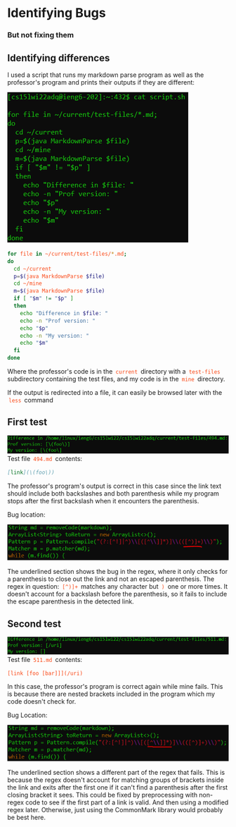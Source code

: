 <style>pre{white-space:pre-wrap;} h1 code{font-size: 0.9em; padding: 5px;} code{padding: 3px;color:rgb(250,70,20);}</style>

# Identifying Bugs 
### But not fixing them

## Identifying differences
I used a script that runs my markdown parse program as well as the professor's program and prints their outputs if they are different:

![Woohoo code wowie](img/lab10/script.png)

```bash
for file in ~/current/test-files/*.md;
do
  cd ~/current
  p=$(java MarkdownParse $file)
  cd ~/mine
  m=$(java MarkdownParse $file)
  if [ "$m" != "$p" ]
  then
    echo "Difference in $file: "
    echo -n "Prof version: "
    echo "$p"
    echo -n "My version: "
    echo "$m"
  fi
done
```
Where the professor's code is in the `current` directory with a `test-files` subdirectory containing the test files, and my code is in the `mine` directory.

If the output is redirected into a file, it can easily be browsed later with the `less` command

## First test
![First difference in tests](img/lab10/diff1.png)
Test file `494.md` contents:
```md
[link](\(foo\))
```
The professor's program's output is correct in this case since the link text should include both backslashes and both parenthesis while my program stops after the first backslash when it encounters the parenthesis.

Bug location:

![Regular expression](img/lab10/regex1.png)

The underlined section shows the bug in the regex, where it only checks for a parenthesis to close out the link and not an escaped parenthesis. The regex in question: `[^)]+` matches any character but `)` one or more times. It doesn't account for a backslash before the parenthesis, so it fails to include the escape parenthesis in the detected link.

## Second test
![Second difference in tests](img/lab10/diff2.png)
Test file `511.md` contents:
```
[link [foo [bar]]](/uri)
```
In this case, the professor's program is correct again while mine fails. This is because there are nested brackets included in the program which my code doesn't check for.

Bug Location:

![Regular expression 2](img/lab10/regex2.png)

The underlined section shows a different part of the regex that fails. This is because the regex doesn't account for matching groups of brackets inside the link and exits after the first one if it can't find a parenthesis after the first closing bracket it sees. This could be fixed by preprocessing with non-regex code to see if the first part of a link is valid. And then using a modified regex later. Otherwise, just using the CommonMark library would probably be best here.